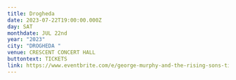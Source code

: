```yaml
---
title: Drogheda
date: 2023-07-22T19:00:00.000Z
day: SAT
monthdate: JUL 22nd
year: "2023"
city: "DROGHEDA "
venue: CRESCENT CONCERT HALL
buttontext: TICKETS
link: https://www.eventbrite.com/e/george-murphy-and-the-rising-sons-tickets-523989947037
---
```

